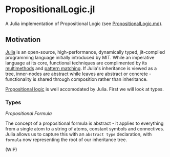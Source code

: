 # PropositionalLogic.jl

A Julia implementation of Propositional Logic (see [PropositionalLogic.md](https://github.com/aidanjbailey/PropositionalLogic.jl/blob/master/PropositionalLogic.md)).

## Motivation

[Julia](https://julialang.org/) is an open-source, high-performance, dynamically typed, jit-compiled programming language initially introduced by MIT.
While an imperative language at its core, functional techniques are complimented by its 
[multimethods](https://en.wikipedia.org/wiki/Multiple_dispatch) and [pattern matching](https://en.wikipedia.org/wiki/Pattern_matching).
If Julia's inheritance is viewed as a tree, inner-nodes are abstract while leaves are abstract or concrete - functionality is shared through composition rather than inheritance.

[Propositional logic](https://en.wikipedia.org/wiki/Propositional_calculus) is well accomodated by Julia. First we will look at types.

### Types

*Propositional Formula*

The concept of a propositional formula is abstract - it applies to everything from a single atom to a string of atoms, constant symbols and connectives.
Julia allows us to capture this with an `abstract type` declaration, with `formula` now representing the root of our inheritance tree.

(WIP)
